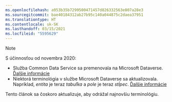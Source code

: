 ```yaml
---
ms.openlocfilehash: a953b35b7299500471457d826332563e007a28e3
ms.sourcegitcommit: bae40184312ab27b95c140a044875c2daea37951
ms.translationtype: HT
ms.contentlocale: sk-SK
ms.lasthandoff: 03/15/2021
ms.locfileid: "5595629"
---
```

> [!NOTE]
> S účinnosťou od novembra 2020:
> - Služba Common Data Service sa premenovala na Microsoft Dataverse. [Ďalšie informácie](https://aka.ms/PAuAppBlog)
> - Niektorá terminológia v službe Microsoft Dataverse sa aktualizovala. Napríklad, *entita* je teraz *tabuľka* a *pole* je teraz *stĺpec*. [Ďalšie informácie](/powerapps/maker/data-platform/data-platform-intro)
>
> Tento článok sa čoskoro aktualizuje, aby odrážal najnovšiu terminológiu.
